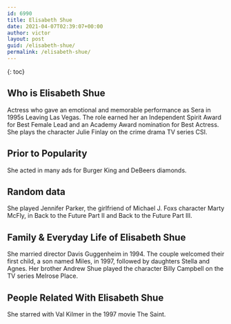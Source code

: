 ```yaml
---
id: 6990
title: Elisabeth Shue
date: 2021-04-07T02:39:07+00:00
author: victor
layout: post
guid: /elisabeth-shue/
permalink: /elisabeth-shue/
---
```



{: toc}


## Who is Elisabeth Shue



Actress who gave an emotional and memorable performance as Sera in 1995s Leaving Las Vegas. The role earned her an Independent Spirit Award for Best Female Lead and an Academy Award nomination for Best Actress. She plays the character Julie Finlay on the crime drama TV series CSI. 

                
                
                
## Prior to Popularity



She acted in many ads for Burger King and DeBeers diamonds.

                
                
                
## Random data



She played Jennifer Parker, the girlfriend of Michael J. Foxs character Marty McFly, in Back to the Future Part II and Back to the Future Part III.

                
                
                
## Family & Everyday Life of Elisabeth Shue



She married director Davis Guggenheim in 1994. The couple welcomed their first child, a son named Miles, in 1997, followed by daughters Stella and Agnes. Her brother Andrew Shue played the character Billy Campbell on the TV series Melrose Place. 

                
                
                
## People Related With Elisabeth Shue



She starred with Val Kilmer in the 1997 movie The Saint.

                
              
            
          
          
          